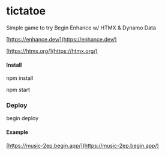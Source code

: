# tictatoe

Simple game to try Begin Enhance w/ HTMX & Dynamo Data

[https://enhance.dev/](https://enhance.dev/)

[https://htmx.org/](https://htmx.org/)

#### Install

npm install

npm start

### Deploy

begin deploy

#### Example

 [https://music-2ep.begin.app/](https://music-2ep.begin.app/)